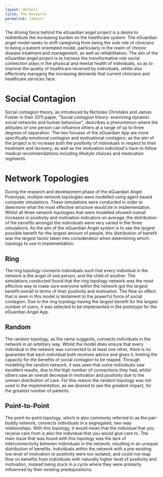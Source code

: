 ```yaml
---
layout: default
title: The Research
permalink: /about/
---
```


The driving force behind the eGuardian angel project is a desire to redistribute the increasing burden on the healthcare system. The eGuardian angel model seeks to shift caregiving from being the sole role of clinicians to being a patient orientated model, particularly in the realm of chronic disease treatment and management, as well as rehabilitation. The aim of the eGuardian angel project is to harness the transformative role social connection plays in the physical and mental health of individuals, so as to improve the quality of healthcare received by individuals, whilst also effectively managing the increasing demands that current clinicians and healthcare services face.

# Social Contagion

Social contagion theory, as introduced by Nicholas Christakis and James Fowler in their 2011 paper, "Social contagion theory: examining dynamic social networks and human behaviour", describes a phenomenon where the attitudes of one person can influence others at a range of up to three degrees of separation. The two focuses of the eGuardian App are more specifically emotional contagion and motivational contagion, as the aim of the project is to increase both the positivity of individuals in respect to their treatment and recovery, as well as the motivation individual's have to follow medical recommendations including lifestyle choices and medication regiments.

# Network Topologies

During the research and development phase of the eGuardian Angel Prototype, multiple network topologies were modelled using agent based computer simulations. These simulations were conducted in order to determine what the most effective structure would be in implementation. Whilst all three network topologies that were modelled showed overall increases in positivity and motivation indicators on average, the distribution of the benefits amongst the individuals were very varied in the three simulations. As the aim of the eGuardian Angel system is to see the largest possible benefit for the largest amount of people, this distribution of benefit was the largest factor taken into consideration when determining which topology to use in implementation.

## Ring

The ring topology connects individuals such that every individual in the network is the angel of one person, and the child of another. The simulations conducted found that the ring topology network was the most effective way to make sure everyone within the network got the largest benefit overall in terms of their positivity and motivation. The flow on effect that is seen in this model is testament to the powerful force of social contagion. Due to the ring topology having the largest benefit for the largest number of users, it was selected to be implemented in the prototype for the eGuardian Angel App.

## Random

The random topology, as the name suggests, connects individuals in the network in an arbitrary way. Whilst the model does ensure that every individual in the network was connected to at least one other, there is no guarantee that each individual both receives advice and gives it, limiting the capacity for the benefits of social contagion to be reaped. Through modelling the random network, it was seen that some individuals saw excellent results, due to the high number of connections they had, whilst others saw an overall decrease in motivation and positivity due to the uneven distribution of care. For this reason the random topology was not used in the implementation, as we desired to see the greatest impact, for the greatest number of patients.

## Point-to-Point

The point-to-point topology, which is also commonly referred to as the pair-buddy network, connects individuals in a segregated, two-way relationships. With this topology, it would mean that the individual that you receive care from is also the individual that you would give care to. The main issue that was found with this topology was the lack of interconnectivity between individuals in the network, resulting in an unequal distribution of benefits. Individuals within the network with a pre-existing low level of motivation or positivity were too isolated, and could not reap flow on benefits from individuals with naturally higher level of positivity and motivation, instead being stuck in a cycle where they were primarily influenced by their existing predispositions. 
